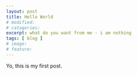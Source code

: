 ```yaml
---
layout: post
title: Hello World
# modified: 
# catagories: 
excerpt: what do you want from me - i am nothing
tags: [ blog ]
# image: 
# feature: 
---
```


Yo, this is my first post.
